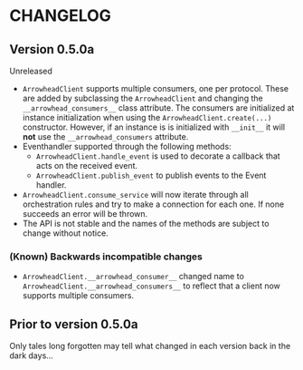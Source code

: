 # CHANGELOG

## Version 0.5.0a

Unreleased

- `ArrowheadClient` supports multiple consumers, one per protocol.
  These are added by subclassing the `ArrowheadClient` and changing the `__arrowhead_consumers__` class attribute.
  The consumers are initialized at instance initialization when using the `ArrowheadClient.create(...)` constructor.
  However, if an instance is is initialized with `__init__` it will **not** use the `__arrowhead_consumers` attribute.
- Eventhandler supported through the following methods:
  - `ArrowheadClient.handle_event` is used to decorate a callback that acts on the received event.
  - `ArrowheadClient.publish_event` to publish events to the Event handler.
- `ArrowheadClient.consume_service` will now iterate through all orchestration rules and try to make a connection for each one. If none succeeds an error will be thrown.  
- The API is not stable and the names of the methods are subject to change without notice.

### (Known) Backwards incompatible changes
- `ArrowheadClient.__arrowhead_consumer__` changed name to `ArrowheadClient.__arrowhead_consumers__` to reflect that a client now supports multiple consumers.


Prior to version 0.5.0a
-----------------------

Only tales long forgotten may tell what changed in each version back in the dark days...
